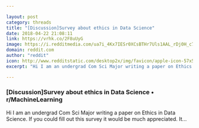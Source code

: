 ```yaml
---

layout: post
category: threads
title: "[Discussion]Survey about ethics in Data Science"
date: 2018-04-22 21:08:11
link: https://vrhk.co/2F8uUyG
image: https://i.redditmedia.com/ua7i_4Kx7IESr0XCsBTHr7Uls1AAL_rDj0H_c7IrX_c.jpg?w=320&s=0cecc4fba9f598dc2d411f1a795001c1
domain: reddit.com
author: "reddit"
icon: http://www.redditstatic.com/desktop2x/img/favicon/apple-icon-57x57.png
excerpt: "Hi I am an undergrad Com Sci Major writing a paper on Ethics in Data Science. If you could fill out this survey it would be much appreciated. It..."

---
```


### [Discussion]Survey about ethics in Data Science • r/MachineLearning

Hi I am an undergrad Com Sci Major writing a paper on Ethics in Data Science. If you could fill out this survey it would be much appreciated. It...